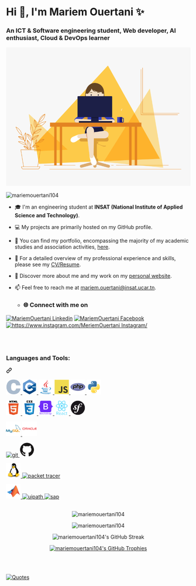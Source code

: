 <p align="center">
  <h1>Hi 👋, I'm Mariem Ouertani ✨ </h1>
</p>
<p align="center">
  <h3>An ICT & Software engineering student, Web developer, AI enthusiast, Cloud & DevOps learner</h3>
</p>
<p align="center" dir="auto">
  <animated-image data-catalyst=""><a href="https://rishavchanda.io" rel="nofollow" data-target="animated-image.originalLink">
    <img src="https://github.com/Eya-Laouini/Eya-Laouini/raw/main/programmer.gif" alt="Header Image" style="max-width: 100%; display: inline-block;" data-target="animated-image.originalImage">
  </a>

</p>

<p align="left">
  <img src="https://komarev.com/ghpvc/?username=mariemouertani104&label=Profile%20views&color=0e75b6&style=flat" alt="mariemouertani104" />
</p>

* 🎓 I'm an engineering student at **INSAT (National Institute of Applied Science and Technology)**.
* 💻 My projects are primarily hosted on my GitHub profile.
* 🌱 You can find my portfolio, encompassing the majority of my academic studies and association activities, [here](https://drive.google.com/drive/folders/1qR106V_O8rXrkft0UR04ymitMivaQoqY?usp=drive_link).
* 📝 For a detailed overview of my professional experience and skills, please see my [CV/Resume](https://meriemouertani.vercel.app/mon_cv_proffin.pdf).
* 🔗 Discover more about me and my work on my [personal website]( https://meriemouertani.vercel.app/ ).
* 📫 Feel free to reach me at [mariem.ouertani@insat.ucar.tn](mailto:mariem.ouertani@insat.ucar.tn).

  * <h3 align="left"> 🌐 Connect with me on </h3>
  <p align="left">
<a href="https://www.linkedin.com/in/meriem-ouertani-2a1b592a4/" target="blank"><img align="center" src="https://raw.githubusercontent.com/rahuldkjain/github-profile-readme-generator/master/src/images/icons/Social/linked-in-alt.svg" alt="MariemOuertani Linkedin" height="30" width="40" /></a>
<a href="https://www.facebook.com/meriem.ouerteni.9/" target="blank"><img align="center" src="https://raw.githubusercontent.com/rahuldkjain/github-profile-readme-generator/master/src/images/icons/Social/facebook.svg" alt="MariemOuertani Facebook" height="30" width="40" /></a>
<a href="https://www.instagram.com/meriemouerteni/" rel="nofollow"><img align="center" src="https://raw.githubusercontent.com/rahuldkjain/github-profile-readme-generator/master/src/images/icons/Social/instagram.svg" alt="https://www.instagram.com/MeriemOuertani Instagram/" height="30" width="40" style="max-width: 100%; height: auto; max-height: 30px;"></a>
</p>
<br></br>
<div class="markdown-heading" dir="auto"><h3 align="left" tabindex="-1" class="heading-element" dir="auto">Languages and Tools:</h3><a id="user-content-languages-and-tools" class="anchor" aria-label="Permalink: Languages and Tools:" href="#languages-and-tools"><svg class="octicon octicon-link" viewBox="0 0 16 16" version="1.1" width="16" height="16" aria-hidden="true"><path d="m7.775 3.275 1.25-1.25a3.5 3.5 0 1 1 4.95 4.95l-2.5 2.5a3.5 3.5 0 0 1-4.95 0 .751.751 0 0 1 .018-1.042.751.751 0 0 1 1.042-.018 1.998 1.998 0 0 0 2.83 0l2.5-2.5a2.002 2.002 0 0 0-2.83-2.83l-1.25 1.25a.751.751 0 0 1-1.042-.018.751.751 0 0 1-.018-1.042Zm-4.69 9.64a1.998 1.998 0 0 0 2.83 0l1.25-1.25a.751.751 0 0 1 1.042.018.751.751 0 0 1 .018 1.042l-1.25 1.25a3.5 3.5 0 1 1-4.95-4.95l2.5-2.5a3.5 3.5 0 0 1 4.95 0 .751.751 0 0 1-.018 1.042.751.751 0 0 1-1.042.018 1.998 1.998 0 0 0-2.83 0l-2.5 2.5a1.998 1.998 0 0 0 0 2.83Z"></path></svg></a></div>
<p align="left" dir="auto">
  <!-- Programming Languages -->
  <a href="https://www.cprogramming.com/" rel="nofollow"> <img src="https://raw.githubusercontent.com/devicons/devicon/master/icons/c/c-original.svg" alt="c" width="40" height="40" style="max-width: 100%; height: auto; max-height: 40px;"> </a>
  <a href="https://www.w3schools.com/cpp/" rel="nofollow"> <img src="https://raw.githubusercontent.com/devicons/devicon/master/icons/cplusplus/cplusplus-original.svg" alt="cplusplus" width="40" height="40" style="max-width: 100%; height: auto; max-height: 40px;"> </a>
  <a href="https://www.java.com" rel="nofollow"> <img src="https://raw.githubusercontent.com/devicons/devicon/master/icons/java/java-original.svg" alt="java" width="40" height="40" style="max-width: 100%; height: auto; max-height: 40px;"> </a>
  <a href="https://developer.mozilla.org/en-US/docs/Web/JavaScript" rel="nofollow"> <img src="https://raw.githubusercontent.com/devicons/devicon/master/icons/javascript/javascript-original.svg" alt="javascript" width="40" height="40" style="max-width: 100%; height: auto; max-height: 40px;"> </a>
  <a href="https://www.php.net/" rel="nofollow"> <img src="https://raw.githubusercontent.com/devicons/devicon/master/icons/php/php-original.svg" alt="php" width="40" height="40" style="max-width: 100%; height: auto; max-height: 40px;"> </a>
  <a href="https://www.python.org" rel="nofollow"> <img src="https://raw.githubusercontent.com/devicons/devicon/master/icons/python/python-original.svg" alt="python" width="40" height="40" style="max-width: 100%; height: auto; max-height: 40px;"> </a>

  <!-- Web Technologies & Frameworks -->
  <a href="https://www.w3schools.com/html/" rel="nofollow"> <img src="https://raw.githubusercontent.com/devicons/devicon/master/icons/html5/html5-original-wordmark.svg" alt="html5" width="40" height="40" style="max-width: 100%; height: auto; max-height: 40px;"> </a>
  <a href="https://www.w3schools.com/css/" rel="nofollow"> <img src="https://raw.githubusercontent.com/devicons/devicon/master/icons/css3/css3-original-wordmark.svg" alt="css3" width="40" height="40" style="max-width: 100%; height: auto; max-height: 40px;"> </a>
  <a href="https://getbootstrap.com" rel="nofollow"> <img src="https://raw.githubusercontent.com/devicons/devicon/master/icons/bootstrap/bootstrap-plain-wordmark.svg" alt="bootstrap" width="40" height="40" style="max-width: 100%; height: auto; max-height: 40px;"> </a>
  <a href="https://reactjs.org/" rel="nofollow"> <img src="https://raw.githubusercontent.com/devicons/devicon/master/icons/react/react-original-wordmark.svg" alt="react" width="40" height="40" style="max-width: 100%; height: auto; max-height: 40px;"> </a>
  <a href="https://symfony.com/" rel="nofollow"> <img src="https://raw.githubusercontent.com/devicons/devicon/master/icons/symfony/symfony-original.svg" alt="symfony" width="40" height="40" style="max-width: 100%; height: auto; max-height: 40px;"> </a>

  <!-- Databases -->
  <a href="https://www.mysql.com/" rel="nofollow"> <img src="https://raw.githubusercontent.com/devicons/devicon/master/icons/mysql/mysql-original-wordmark.svg" alt="mysql" width="40" height="40" style="max-width: 100%; height: auto; max-height: 40px;"> </a>
  <a href="https://www.oracle.com/" rel="nofollow"> <img src="https://raw.githubusercontent.com/devicons/devicon/master/icons/oracle/oracle-original.svg" alt="oracle" width="40" height="40" style="max-width: 100%; height: auto; max-height: 40px;"> </a>

  <!-- Version Control & Cloud -->
  <a href="https://git-scm.com/" rel="nofollow"> <img src="https://camo.githubusercontent.com/ff5301ef7472dbdf522b776167a8af8c326299fe8175e53f6b052bbcc04533e3/68747470733a2f2f7777772e766563746f726c6f676f2e7a6f6e652f6c6f676f732f6769742d73636d2f6769742d73636d2d69636f6e2e737667" alt="git" width="40" height="40" data-canonical-src="https://www.vectorlogo.zone/logos/git-scm/git-scm-icon.svg" style="max-width: 100%; height: auto; max-height: 40px;"> </a>
  <a href="https://github.com/" rel="nofollow"> <img src="https://raw.githubusercontent.com/devicons/devicon/master/icons/github/github-original.svg" alt="github" width="40" height="40" style="max-width: 100%; height: auto; max-height: 40px;"> </a>


  <!-- Operating Systems & Networking -->
  <a href="https://www.linux.org/" rel="nofollow"> <img src="https://raw.githubusercontent.com/devicons/devicon/master/icons/linux/linux-original.svg" alt="linux" width="40" height="40" style="max-width: 100%; height: auto; max-height: 40px;"> </a>
  <a href="https://www.netacad.com/courses/packet-tracer" rel="nofollow"> <img src="https://www.vectorlogo.zone/logos/cisco_packet_tracer/cisco_packet_tracer-icon.svg" alt="packet tracer" width="40" height="40" style="max-width: 100%; height: auto; max-height: 40px;"> </a>

  <!-- Other Tools & Software -->
  <a href="https://www.mathworks.com/products/matlab.html" rel="nofollow"> <img src="https://raw.githubusercontent.com/devicons/devicon/master/icons/matlab/matlab-original.svg" alt="matlab" width="40" height="40" style="max-width: 100%; height: auto; max-height: 40px;"> </a>
  <a href="https://www.uipath.com/" rel="nofollow"> <img src="https://www.vectorlogo.zone/logos/uipath/uipath-icon.svg" alt="uipath" width="40" height="40" style="max-width: 100%; height: auto; max-height: 40px;"> </a>
  <a href="https://www.sap.com/" rel="nofollow"> <img src="https://www.vectorlogo.zone/logos/sap/sap-icon.svg" alt="sap" width="40" height="40" style="max-width: 100%; height: auto; max-height: 40px;"> </a>
<br></br>

<p align="center">
  <img src="https://github-readme-stats.vercel.app/api/top-langs?username=mariemouertani104&show_icons=true&locale=en&layout=compact" alt="mariemouertani104" />
</p>

<p align="center">
  <img src="https://github-readme-stats.vercel.app/api?username=mariemouertani104&show_icons=true&locale=en" alt="mariemouertani104" />
</p>


<p align="center">
  <img src="https://github-readme-streak-stats.herokuapp.com/?user=mariemouertani104&theme=light" alt="mariemouertani104's GitHub Streak" />
</p>

<p align="center">
  <a href="https://github-profile-trophy.vercel.app/?username=mariemouertani104&theme=flat&no-frame=true&no-bg=true" target="_blank" rel="noopener noreferrer">
    <img src="https://github-profile-trophy.vercel.app/?username=mariemouertani104&theme=flat&no-frame=true&no-bg=true"
         alt="mariemouertani104's GitHub Trophies"
         style="max-width: 100%;">
  </a>
</p>
<br></br>

[![Quotes](https://quotes-github-readme.vercel.app/api?type=horizontal&theme=light)](https://quotes-github-readme.vercel.app)
